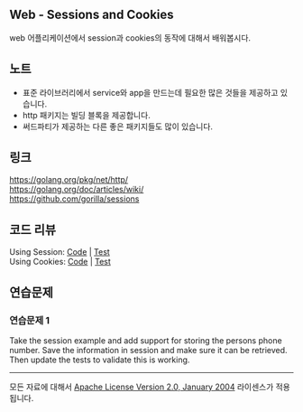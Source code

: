 ## Web - Sessions and Cookies

web 어플리케이션에서 session과 cookies의 동작에 대해서 배워봅시다.

## 노트

* 표준 라이브러리에서 service와 app을 만드는데 필요한 많은 것들을 제공하고 있습니다.
* http 패키지는 빌딩 블록을 제공합니다.
* 써드파티가 제공하는 다른 좋은 패키지들도 많이 있습니다.

## 링크

https://golang.org/pkg/net/http/  
https://golang.org/doc/articles/wiki/  
https://github.com/gorilla/sessions  

## 코드 리뷰

Using Session: [Code](example1/main.go) | [Test](example1/main_test.go)  
Using Cookies: [Code](example2/main.go) | [Test](example2/main_test.go)  

## 연습문제

### 연습문제 1

Take the session example and add support for storing the persons phone number. Save the information in session and make sure it can be retrieved. Then update the tests to validate this is working.
___
모든 자료에 대해서 [Apache License Version 2.0, January 2004](http://www.apache.org/licenses/LICENSE-2.0) 라이센스가 적용됩니다.
